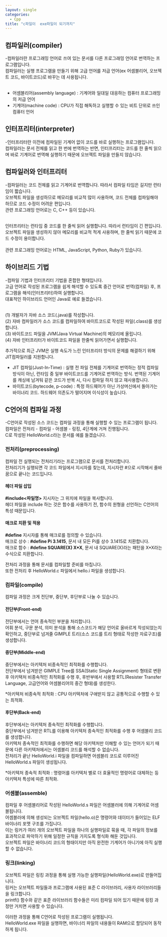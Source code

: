 ```yaml
---
layout: single
categories:
  - Cpp
title: "c파일이  exe파일이 되기까지"
---
```


<h2>컴파일러(compiler)</h2>
-컴파일러란 프로그래밍 언어로 쓰여 있는 문서를 다른 프로그래밍 언어로 번역하는 프로그램입니다.<br>
컴파일러는 실행 프로그램을 만들기 위해 고급 언어를 저급 언어(ex 어셈블리어, 오브젝트 코드, 바이트코드)로 바꾸는 데 사용됩니다.<br><br>

* 어셈블리어(assembly language) : 기계어와 일대일 대응하는 컴퓨터 프로그래밍의 저급 언어<br>
* 기계어(machine code) : CPU가 직접 해독하고 실행할 수 있는 비트 단위로 쓰인 컴퓨터 언어


<h2>인터프리터(interpreter)</h2>
-인터프리터란 이전에 컴파일된 기계어 없이 코드를 바로 실행하는 프로그램입니다.<br>
컴파일러는 문서 전체를 읽고 한 번에 번역하는 반면, 인터프리터는 코드를 한 줄씩 읽으며 바로 기계어로 번역해 실행하기 때문에 오브젝트 파일을 만들지 않습니다.<br>

<h2>컴파일러와 인터프리터</h2>
-컴파일러는 코드 전체를 읽고 기계어로 번역합니다. 따라서 컴파일 타임은 길지만 런타임이 짧습니다.<br>
오브젝트 파일을 생성하므로 메모리를 비교적 많이 사용하며, 코드 전체를 컴파일해야 하므로 코드 수정이 어려운 편입니다.<br>
관련 프로그래밍 언어로는 C, C++ 등이 있습니다.<br><br>

인터프리터는 런타임 중 코드를 한 줄씩 읽어 실행합니다. 따라서 런타임이 긴 편입니다.<br>
오브젝트 파일을 생성하지 않아 메모리를 비교적 적게 사용하며, 한 줄씩 읽기 때문에 코드 수정이 용이합니다.<br><br>
관련 프로그래밍 언어로는 HTML, JavaScript, Python, Ruby가 있습니다.


<h2>하이브리드 기법</h2>
-컴파일 기법과 인터프리터 기법을 혼합한 형태입니다.<br>
고급 언어로 작성된 프로그램을 쉽게 해석할 수 있도록 중간 언어로 번역(컴파일) 후,  프로그램을 해석(인터프리터)하여 실행합니다.<br>
대표적인 하이브리드 언어인 Java로 예로 들겠습니다.<br><br>

(1) 개발자가 자바 소스 코드(.java)를 작성합니다.<br>
(2) 자바 컴파일러가 소스 코드를 컴파일하여 바이트코드로 작성된 파일(.class)를 생성합니다.<br>
(3) 바이트코드 파일을  JVM(Java Virtual Machine)의 메모리에 올립니다.<br>
(4) 자바 인터프리터가 바이트코드 파일을 한줄씩 읽어가면서 실행합니다.<br>

추가적으로 최근 JVM은 실행 속도가 느린 인터프리터 방식의 문제를 해결하기 위해 JIT컴파일러를 지원합니다.<br>

* JIT 컴파일(Just-In-Time) : 실행 전 파일 전체를 기계어로 번역하는 정적 컴파일 방식이 아닌, 런타임 중 일부 바이트코드를 기계어로 번역하는 방식. 번역된 기계어를 캐싱에 남겨둬 같은 코드가 반복 시, 다시 컴파일 하지 않고 재사용합니다.
* 바이트코드(bytecode, p-code) : 특정 하드웨어가 아닌 가상머신에서 돌아가는 바이너리 코드. 하드웨어 의존도가 떨어지며 이식성이 높습니다.<br>


<h2>C언어의 컴파일 과정</h2>
-C언어로 작성된 소스 코드는 컴파일 과정을 통해 실행할 수 있는 프로그램이 됩니다.<br>
컴파일은 전처리 - 컴파일 - 어셈블 - 링킹, 4단계에 거쳐 진행됩니다.<br>
C로 작성된 HelloWorld.c라는 문서를 예를 들겠습니다.


<h3>전처리(preprocessing)</h3>
컴파일 전 실행되는 전처리기라는 프로그램으로 문서를 전처리합니다.<br>
전처리기가 실행되면 각 코드 파일에서 지시자를 찾는데, 지시자란 #으로 시작해서 줄바꿈으로 끝나는 코드입니다.<br>

<h4>헤더 파일 삽입</h4>
<b>#include<파일명></b> 지시자는 그 위치에 파일을 복사합니다.<br>
헤더 파일을 include 하는 것은 함수를 사용하기 전, 함수의 원형을 선언하는 C언어의 특성 때문입니다.

<h4>매크로 치환 및 적용</h4>
<b>#define</b> 지시자를 통해 매크로를 정의할 수 있습니다.<br>
매크로 상수 : <b>#define Pi 3.1415</b>, 문서 내 모든 Pi를 상수 3.1415로 치환합니다.<br>
매크로 함수 : <b>#define SQUARE(X) X*X</b>, 문서 내 SQUARE(X)라는 패턴을 X*X라는 수식으로 치환합니다.<br>

전처리 과정을 통해 문서를 컴파일할 준비를 마칩니다.<br>
또한 전처리 후 HelloWorld.c 파일에서 hello.i 파일을 생성합니다.


<h3>컴파일(compile)</h3>
컴파일 과정은 크게 전단부, 중단부, 후단부로 나눌 수 있습니다.

<h4>전단부(Front-end)</h4>
전단부에서는 언어 종속적인 부분을 처리합니다.<br>
어휘 분석, 구문 분석, 의미 분석을 통해 소스코드가 해당 언어로 올바르게 작성되었는지 확인하고, 중단부로 넘겨줄 GIMPLE 트리(소스 코드를 트리 형태로 작성한 자료구조)를 생성합니다.

<h4>중단부(Middle-end)</h4>
중단부에서는 아키텍처 비종속적인 최적화를 수행합니다.<br>
전단부에서 넘겨받은 GIMPLE Tree를 SSA(Static Single Assignment) 형태로 변환 후 아키택처 비종속적인 최적화를 수행 후, 후반부에서 사용할 RTL(Resister Transfer Language, 고급언어와 어셈블리어의 중간 형태)를 생성한다.

*아키텍처 비종속적 최적화 : CPU 아키텍처에 구애받지 않고 공통적으로 수행할 수 있는 최적화.

<h4>후단부(Back-end)</h4>
후단부에서는 아키텍처 종속적인 최적화를 수행합니다.<br>
중단부에서 넘겨받은 RTL를 이용해 아키텍처 종속적인 최적화를 수행 후 어셈블리 코드를 생성합니다.<br>
아키텍처 종속적인 최적화를 수행하면 해당 아키텍처만 이해할 수 있는 언어가 되기 때문에 다른 아키텍처에서는 어셈블리 코드를 해석할 수 없습니다.<br>
전처리가 끝난 HelloWorld.i 파일을 컴파일하면 어셈블리 코드로 이루어진 HelloWorld.s 파일이 생성됩니다.

*아키텍처 종속적 최적화 : 명령어를 아키텍처 별로 더 효율적인 명령어로 대체하는 등 아키텍처 특성에 따른 최적화.


<h3>어셈블(assemble)</h3>
컴파일 후 어셈블리어로 작성된 HelloWorld.s 파일은 어셈블러에 의해 기계어로 어셈블됩니다.<br>
어셈블러에 의해 생성되는 오브젝트 파일(hello.o)은 명령어와 데이터가 들어있는 ELF 바이너리 포맷 구조를 가집니다.<br>
이는 링커가 여러 개의 오브젝트 파일을 하나의 실행파일로 묶을 때, 각 파일의 정보를 효과적으로 파악하기 위해 일정한 규칙을 가지도록 형식화 해둔 것입니다.<br>
오브젝트 파일은 바이너리 코드의 형태이지만 아직 완전한 기계어가 아니기에 아직 실행할 수 없습니다.

<h3>링크(linking)</h3>
오브젝트 파일은 링킹 과정을 통해 실행 가능한 실행파일(HelloWorld.exe)로 만들어집니다.<br>
링커는 오브젝트 파일들과 프로그램에 사용된 표준 C 라이브러리, 사용자 라이브러리들을 링크합니다.<br>
printf() 함수와 같은 표준 라이브러리 함수들은 미리 컴파일 되어 있기 때문에 링킹 과정만 거치면 사용할 수 있습니다.<br>

이러한 과정을 통해 C언어로 작성된 프로그램이 실행됩니다.<br>
 HelloWorld.exe 파일을 실행하면, 바이너리 파일의 내용들이 RAM으로 할당되어 동작하게 됩니다.
